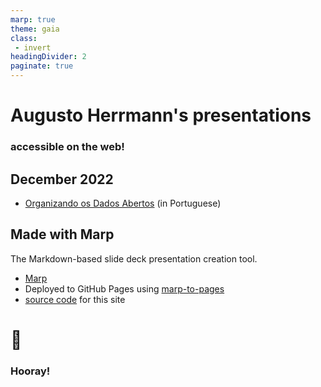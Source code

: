 ```yaml
---
marp: true
theme: gaia
class:
 - invert
headingDivider: 2 
paginate: true
---
```


<!--
_footer: turn to the next page for more info
_class:
 - lead
 - invert
-->

# Augusto Herrmann's presentations

### accessible on the web!

## December 2022

* [Organizando os Dados Abertos](2022/12organizando-os-dados-abertos) (in Portuguese)

## Made with Marp

The Markdown-based slide deck presentation creation tool.

* [Marp](https://marp.app)
* Deployed to GitHub Pages using [marp-to-pages](https://github.com/ralexander-phi/marp-to-pages)
* [source code](https://github.com/augusto-herrmann/slide-decks) for this site

# 🎉
<!--
_class:
 - lead
 - invert
-->
### Hooray!
